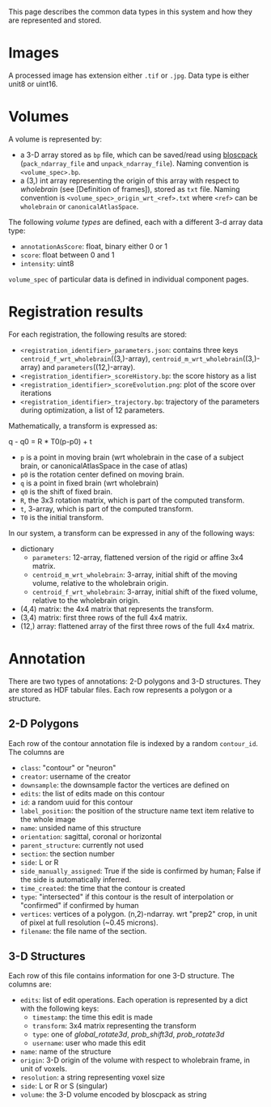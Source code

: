 This page describes the common data types in this system and how they are represented and stored.

Images
==========

A processed image has extension either `.tif` or `.jpg`. Data type is either unit8 or uint16.

Volumes
=======

A volume is represented by:
- a 3-D array stored as `bp` file, which can be saved/read using [bloscpack](https://github.com/Blosc/bloscpack) (`pack_ndarray_file` and `unpack_ndarray_file`). Naming convention is `<volume_spec>.bp`.
- a (3,) int array representing the origin of this array with respect to _wholebrain_ (see [Definition of frames]), stored as `txt` file. Naming convention is `<volume_spec>_origin_wrt_<ref>.txt` where `<ref>` can be `wholebrain` or `canonicalAtlasSpace`.

The following _volume types_ are defined, each with a different 3-d array data type:
- `annotationAsScore`: float, binary either 0 or 1
- `score`: float between 0 and 1
- `intensity`: uint8

`volume_spec` of particular data is defined in individual component pages.

Registration results
===========

For each registration, the following results are stored:
- `<registration_identifier>_parameters.json`: contains three keys `centroid_f_wrt_wholebrain`((3,)-array), `centroid_m_wrt_wholebrain`((3,)-array) and `parameters`((12,)-array).
- `<registration_identifier>_scoreHistory.bp`: the score history as a list
- `<registration_identifier>_scoreEvolution.png`: plot of the score over iterations
- `<registration_identifier>_trajectory.bp`: trajectory of the parameters during optimization, a list of 12 parameters.

Mathematically, a transform is expressed as:

q - q0 = R * T0(p-p0) + t

- `p` is a point in moving brain (wrt wholebrain in the case of a subject brain, or canonicalAtlasSpace in the case of atlas)
- `p0` is the rotation center defined on moving brain.
- `q` is a point in fixed brain (wrt wholebrain)
- `q0` is the shift of fixed brain.
- `R`, the 3x3 rotation matrix, which is part of the computed transform.
- `t`, 3-array, which is part of the computed transform.
- `T0` is the initial transform. 

In our system, a transform can be expressed in any of the following ways:

* dictionary
  - `parameters`: 12-array, flattened version of the rigid or affine 3x4 matrix.
  - `centroid_m_wrt_wholebrain`: 3-array, initial shift of the moving volume, relative to the wholebrain origin.
  - `centroid_f_wrt_wholebrain`: 3-array, initial shift of the fixed volume, relative to the wholebrain origin.
* (4,4) matrix: the 4x4 matrix that represents the transform.
* (3,4) matrix: first three rows of the full 4x4 matrix.
* (12,) array: flattened array of the first three rows of the full 4x4 matrix.


Annotation
=========

There are two types of annotations: 2-D polygons and 3-D structures. They are stored as HDF tabular files. Each row represents a polygon or a structure.

## 2-D Polygons 

Each row of the contour annotation file is indexed by a random `contour_id`. The columns are

* `class`: "contour" or "neuron"
* `creator`: username of the creator
* `downsample`: the downsample factor the vertices are defined on
* `edits`: the list of edits made on this contour
* `id`: a random uuid for this contour
* `label_position`: the position of the structure name text item relative to the whole image
* `name`: unsided name of this structure
* `orientation`: sagittal, coronal or horizontal
* `parent_structure`: currently not used
* `section`: the section number
* `side`: L or R
* `side_manually_assigned`: True if the side is confirmed by human; False if the side is automatically inferred.
* `time_created`: the time that the contour is created
* `type`: "intersected" if this contour is the result of interpolation or "confirmed" if confirmed by human
* `vertices`: vertices of a polygon. (n,2)-ndarray. wrt "prep2" crop, in unit of pixel at full resolution (~0.45 microns).
* `filename`: the file name of the section.

## 3-D Structures

Each row of this file contains information for one 3-D structure.
The columns are:
- `edits`: list of edit operations. Each operation is represented by a dict with the following keys:
  - `timestamp`: the time this edit is made
  - `transform`: 3x4 matrix representing the transform
  - `type`: one of _global_rotate3d_, _prob_shift3d_, _prob_rotate3d_
  - `username`: user who made this edit
- `name`: name of the structure
- `origin`: 3-D origin of the volume with respect to wholebrain frame, in unit of voxels.
- `resolution`: a string representing voxel size
- `side`: L or R or S (singular)
- `volume`: the 3-D volume encoded by bloscpack as string
